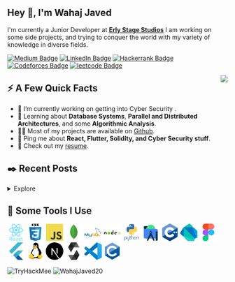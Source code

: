 <!--TODO: ADD PORTFOLIO-->
<h2>Hey 👋, I'm Wahaj Javed</h2>
<p>I'm currently a Junior Developer at <strong><a href="https://www.erlystagestudios.com">Erly Stage Studios</a></strong>  I am working on some side projects, and trying to conquer the world with my variety of knowledge in diverse fields.</p>
<p><a href="https://medium.com/@wahaj.javed02"><img src="https://img.shields.io/badge/-@wahaj-14c767?style=flat-square&amp;labelColor=14c767&amp;logo=Medium&amp;link=https://medium.com/@wahaj.javed02" alt="Medium Badge"></a> <a href="https://www.linkedin.com/in/wahaj-javed-20k02028/"><img src="https://img.shields.io/badge/-@wahaj-0077B5?style=flat-square&amp;labelColor=0077B5&amp;logo=LinkedIn&amp;link=https://www.linkedin.com/in/wahaj-javed-20k02028/" alt="LinkedIn Badge"></a> <a href=https://www.hackerrank.com/wahaj_javed"><img src="https://img.shields.io/badge/-@wahaj-1ED760?style=flat-square&amp;labelColor=fff&amp;logo=Hackerrank&amp;link=https://www.hackerrank.com/wahaj_javed" alt="Hackerrank Badge"></a>  <a href=https://codeforces.com/profile/SyntaxError20"><img src="https://img.shields.io/badge/-@SyntaxError20-yellowgreen?style=flat-square&amp;labelColor=fff&amp;logo=Codeforces&amp;link=https://codeforces.com/profile/SyntaxError20" alt="Codeforces Badge"></a> <a href="https://leetcode.com/user6969WN/"><img src="https://img.shields.io/badge/-@user6969WN-critical?style=flat-square&amp;labelColor=0077B5&amp;logo=leetcode&amp;link=https://leetcode.com/user6969WN/" alt="leetcode Badge"></a></p>
<img align="right" src="https://media1.giphy.com/media/13HgwGsXF0aiGY/giphy.gif" />
<h2>⚡️ A Few Quick Facts</h2>
<ul>
<li>🔭 I’m currently working on getting into Cyber Security .</li>
<li>🧐 Learning about <strong>Database Systems</strong>, <strong>Parallel and Distributed Architectures</strong>, and some <strong>Algorithmic Analysis</strong>.</li>
<li>👨‍💻 Most of my projects are available on <a href="https://github.com/WahajJaved20">Github</a>.</li>
<li>💬 Ping me about <strong>React, Flutter, Solidity, and Cyber Security stuff</strong>.</li>
<li>📙 Check out my <a href="https://drive.google.com/file/d/1lKhLUqUHpIsf4j0lTMln8WV-ZRvCgefJ/view?usp=sharing">resume</a>.</li>
</ul>
<h2>✒️ Recent Posts</h2>
<details>
    <summary>Explore</summary>
    <li><a target="_blank" href="https://medium.com/coinmonks/how-to-work-with-floating-points-in-solidity-how-to-calculate-amortizing-loans-in-solidity-cacfeaaa2b49">How to use Floating Points in Solidity? || How to Calculate Amortizing Loans in Solidity? — August 20, 2022</a></li>
    <li><a target="_blank" href="https://medium.com/@wahaj.javed02/acm-cys-intra-fast-ctf-challenges-67cafeb95f81">ACM Intra-Fast Capture The Flag Competition Writeup — March 20, 2023</a></li>
</details>
<h2>🚀 Some Tools I Use</h2>
<p align="left">
<img src="https://raw.githubusercontent.com/devicons/devicon/master/icons/react/react-original-wordmark.svg" alt="react" width="40" height="40" />
<img src="https://raw.githubusercontent.com/devicons/devicon/master/icons/css3/css3-original-wordmark.svg" alt="css3" width="40" height="40" />
<img src="https://raw.githubusercontent.com/devicons/devicon/master/icons/javascript/javascript-original.svg" alt="javascript" width="40" height="40" />
<img src="https://raw.githubusercontent.com/devicons/devicon/master/icons/mongodb/mongodb-original.svg" alt="mongodb" width="40" height="40" />
<img src="https://raw.githubusercontent.com/devicons/devicon/master/icons/mysql/mysql-original-wordmark.svg" alt="mysql" width="40" height="40" />
<img src="https://raw.githubusercontent.com/devicons/devicon/master/icons/nodejs/nodejs-original-wordmark.svg" alt="nodejs" width="40" height="40" />
<img src="https://raw.githubusercontent.com/devicons/devicon/master/icons/python/python-original-wordmark.svg" alt="python" width="40" height="40" />
<img src="https://raw.githubusercontent.com/devicons/devicon/master/icons/androidstudio/androidstudio-original.svg" alt="androidstudio" width="40" height="40" />
<img src="https://raw.githubusercontent.com/devicons/devicon/master/icons/cplusplus/cplusplus-original.svg" alt="cplusplus" width="40" height="40" />
<img src="https://raw.githubusercontent.com/devicons/devicon/master/icons/dart/dart-original.svg" alt="dart" width="40" height="40" />
<img src="https://raw.githubusercontent.com/devicons/devicon/master/icons/figma/figma-original.svg" alt="figma" width="40" height="40" />
<img src="https://raw.githubusercontent.com/devicons/devicon/master/icons/flutter/flutter-original.svg" alt="flutter" width="40" height="40" />
<img src="https://raw.githubusercontent.com/devicons/devicon/master/icons/linux/linux-original.svg" alt="linux" width="40" height="40" />
<img src="https://raw.githubusercontent.com/devicons/devicon/master/icons/nextjs/nextjs-original.svg" alt="nextjs" width="40" height="40" />
<img src="https://raw.githubusercontent.com/devicons/devicon/master/icons/solidity/solidity-original.svg" alt="solidity" width="40" height="40" />
<img src="https://raw.githubusercontent.com/devicons/devicon/master/icons/vscode/vscode-original.svg" alt="vscode" width="40" height="40" />
<img src="https://raw.githubusercontent.com/devicons/devicon/master/icons/c/c-original.svg" alt="c" width="40" height="40" />
</p>
<img src="https://tryhackme-badges.s3.amazonaws.com/wahaj.javed.png" alt="TryHackMee">
<img src="https://github-readme-stats.vercel.app/api?username=WahajJaved20&show_icons=true&count_private=true&theme=tokyonight" alt="WahajJaved20" />
